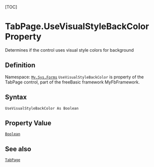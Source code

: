 [TOC]
# TabPage.UseVisualStyleBackColor Property
Determines if the control uses visual style colors for background
## Definition
Namespace: [`My.Sys.Forms`](My.Sys.Forms.md)
`UseVisualStyleBackColor` is property of the TabPage control, part of the freeBasic framework MyFbFramework.
## Syntax
```freeBasic
UseVisualStyleBackColor As Boolean
```
## Property Value
[`Boolean`]("https://www.freebasic.net/wiki/KeyPgBoolean")
## See also
[`TabPage`](TabPage.md)
